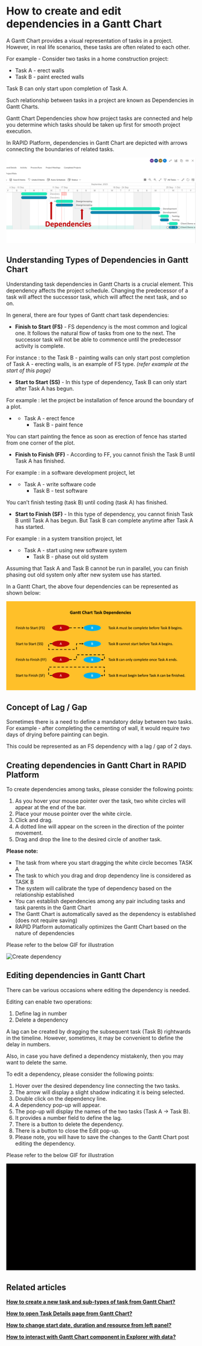 # How to create and edit dependencies in a Gantt Chart

A Gantt Chart provides a visual representation of tasks in a project. However, in real life scenarios, these tasks are often related to each other.

For example - Consider two tasks in a home construction project:

- Task A - erect walls
- Task B - paint erected walls

Task B can only start upon completion of Task A.

Such relationship between tasks in a project are known as Dependencies in Gantt Charts.

Gantt Chart Dependencies show how project tasks are connected and help you determine which tasks should be taken up first for smooth project execution.

In RAPID Platform, dependencies in Gantt Chart are depicted with arrows connecting the boundaries of related tasks.

![Screenshot 2023-09-14 at 8.41.23 PM.png](./downloaded_image_1705285626472.png)

## Understanding Types of Dependencies in Gantt Chart

Understanding task dependencies in Gantt Charts is a crucial element. This dependency affects the project schedule. Changing the predecessor of a task will affect the successor task, which will affect the next task, and so on.

 In general, there are four types of Gantt chart task dependencies:

- **Finish to Start (FS)** - FS dependency is the most common and logical one. It follows the natural flow of tasks from one to the next. The successor task will not be able to commence until the predecessor activity is complete.

For instance : to the Task B - painting walls can only start post completion of Task A - erecting walls, is an example of FS type. *(refer example at the start of this page)*

- **Start to Start (SS)** - In this type of dependency, Task B can only start after Task A has begun.

For example : let the project be installation of fence around the boundary of a plot.

- - Task A - erect fence
    - Task B - paint fence

You can start painting the fence as soon as erection of fence has started from one corner of the plot.

- **Finish to Finish (FF)** - According to FF, you cannot finish the Task B until Task A has finished.

For example : in a software development project, let

- - Task A - write software code
    - Task B - test software

You can’t finish testing (task B) until coding (task A) has finished.

- **Start to Finish (SF)** - In this type of dependency, you cannot finish Task B until Task A has begun. But Task B can complete anytime after Task A has started.

For example : in a system transition project, let

- - Task A - start using new software system
    - Task B - phase out old system

Assuming that Task A and Task B cannot be run in parallel, you can finish phasing out old system only after new system use has started.

In a Gantt Chart, the above four dependencies can be represented as shown below:

![Screenshot 2023-09-14 at 6.22.38 PM.png](./downloaded_image_1705285627495.png)

## Concept of Lag / Gap

Sometimes there is a need to define a mandatory delay between two tasks. For example - after completing the cementing of wall, it would require two days of drying before painting can begin.

This could be represented as an FS dependency with a lag / gap of 2 days.

## Creating dependencies in Gantt Chart in RAPID Platform

To create dependencies among tasks, please consider the following points:

1. As you hover your mouse pointer over the task, two white circles will appear at the end of the bar.
2. Place your mouse pointer over the white circle.
3. Click and drag.
4. A dotted line will appear on the screen in the direction of the pointer movement.
5. Drag and drop the line to the desired circle of another task.

**Please note:**

- The task from where you start dragging the white circle becomes TASK A
- The task to which you drag and drop dependency line is considered as TASK B
- The system will calibrate the type of dependency based on the relationship established
- You can establish dependencies among any pair including tasks and task parents in the Gantt Chart
- The Gantt Chart is automatically saved as the dependency is established (does not require saving)
- RAPID Platform automatically optimizes the Gantt Chart based on the nature of dependencies

Please refer to the below GIF for illustration

![Create dependency](lxeFz3bkT6JIwvBd-create-dependency-480p-230914.gif)

## Editing dependencies in Gantt Chart

There can be various occasions where editing the dependency is needed.

Editing can enable two operations:

1. Define lag in number
2. Delete a dependency

A lag can be created by dragging the subsequent task (Task B) rightwards in the timeline. However, sometimes, it may be convenient to define the delay in numbers.

Also, in case you have defined a dependency mistakenly, then you may want to delete the same.

To edit a dependency, please consider the following points:

1. Hover over the desired dependency line connecting the two tasks.
2. The arrow will display a slight shadow indicating it is being selected.
3. Double click on the dependency line.
4. A dependency pop-up will appear.
5. The pop-up will display the names of the two tasks (Task A -&gt; Task B).
6. It provides a number field to define the lag.
7. There is a button to delete the dependency.
8. There is a button to close the Edit pop-up.
9. Please note, you will have to save the changes to the Gantt Chart post editing the dependency.

Please refer to the below GIF for illustration

![Edit dependency](8fqIRSZmOcTO2g4v-edit-dependency-480p-230914.gif)

## Related articles

[**How to create a new task and sub-types of task from Gantt Chart?**](../creating-tasks/creating-tasks.md "How to create a new task and sub-types of task from Gantt Chart?")

[**How to open Task Details page from Gantt Chart?**](../how-to-open-task-item-profiles-from-gantt-chart/how-to-open-task-item-profiles-from-gantt-chart.md "How to open task item profiles from Gantt Chart?")

[**How to change start date, duration and resource from left panel?**](../altering-dates/altering-dates.md "How to change start date, duration and resource from left panel?")

[**How to interact with Gantt Chart component in Explorer with data?**](../1-how-to-interact-with-a-gantt-chart-in-explorer/1-how-to-interact-with-a-gantt-chart-in-explorer.md "How to interact with a Gantt Chart?")